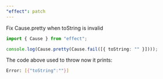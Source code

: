 ```yaml
---
"effect": patch
---
```


Fix Cause.pretty when toString is invalid

```ts
import { Cause } from "effect";

console.log(Cause.pretty(Cause.fail([{ toString: "" }])));
```

The code above used to throw now it prints:

```bash
Error: [{"toString":""}]
```
